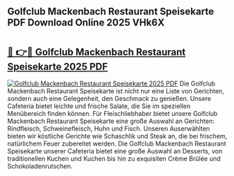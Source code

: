 ## Golfclub Mackenbach Restaurant Speisekarte PDF Download Online 2025 VHk6X

# <h2><a href="http://gc667o.nevu.top/?p=Golfclub+Mackenbach+Restaurant+Speisekarte">🔗 👉🔴 Golfclub Mackenbach Restaurant Speisekarte 2025 PDF</a></h2>

[![Golfclub Mackenbach Restaurant Speisekarte 2025 PDF](https://i.imgur.com/dBaPXMq.png)](http://gc667o.nevu.top/?p=Golfclub+Mackenbach+Restaurant+Speisekarte)
Die Golfclub Mackenbach Restaurant Speisekarte ist nicht nur eine Liste von Gerichten, sondern auch eine Gelegenheit, den Geschmack zu genießen. Unsere Cafeteria bietet leichte und frische Salate, die Sie im speziellen Menübereich finden können. Für Fleischliebhaber bietet unsere Golfclub Mackenbach Restaurant Speisekarte eine große Auswahl an Gerichten: Rindfleisch, Schweinefleisch, Huhn und Fisch. Unseren Auserwählten bieten wir köstliche Gerichte wie Schaschlik und Steak an, die bei frischem, natürlichem Feuer zubereitet werden. Die Golfclub Mackenbach Restaurant Speisekarte unserer Cafeteria bietet eine große Auswahl an Desserts, von traditionellen Kuchen und Kuchen bis hin zu exquisiten Crème Brûlée und Schokoladenrutschen.
